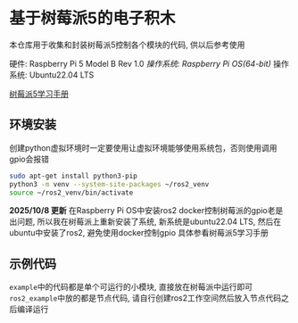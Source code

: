 # 基于树莓派5的电子积木
本仓库用于收集和封装树莓派5控制各个模块的代码, 供以后参考使用

硬件: Raspberry Pi 5 Model B Rev 1.0
*操作系统: Raspberry Pi OS(64-bit)*
操作系统: Ubuntu22.04 LTS

[树莓派5学习手册](https://p9v7kwu259.feishu.cn/wiki/OlN3wt5jwiIwppkCE1rchdPKnHg?fromScene=spaceOverview)

## 环境安装
创建python虚拟环境时一定要使用让虚拟环境能够使用系统包，否则使用调用gpio会报错

```bash
sudo apt-get install python3-pip
python3 -m venv --system-site-packages ~/ros2_venv
source ~/ros2_venv/bin/activate
```

**2025/10/8 更新**
在Raspberry Pi OS中安装ros2 docker控制树莓派的gpio老是出问题, 所以我在树莓派上重新安装了系统, 新系统是ubuntu22.04 LTS, 然后在ubuntu中安装了ros2, 避免使用docker控制gpio
具体参看树莓派5学习手册

## 示例代码
`example`中的代码都是单个可运行的小模块, 直接放在树莓派中运行即可
`ros2_example`中放的都是节点代码, 请自行创建ros2工作空间然后放入节点代码之后编译运行